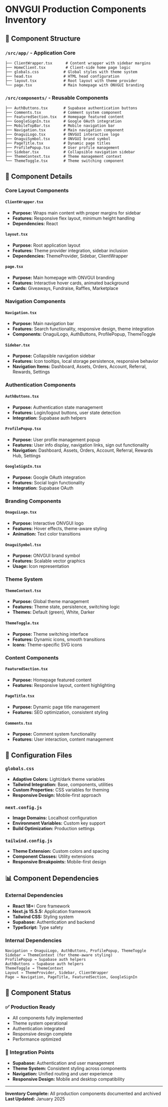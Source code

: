 # ONVGUI Production Components Inventory

## 📁 Component Structure

### `/src/app/` - Application Core
```
├── ClientWrapper.tsx      # Content wrapper with sidebar margins
├── HomeClient.tsx         # Client-side home page logic
├── globals.css           # Global styles with theme system
├── head.tsx              # HTML head configuration
├── layout.tsx            # Root layout with theme provider
└── page.tsx              # Main homepage with ONVGUI branding
```

### `/src/components/` - Reusable Components
```
├── AuthButtons.tsx       # Supabase authentication buttons
├── Comments.tsx          # Comment system component
├── FeaturedSection.tsx   # Homepage featured content
├── GoogleSignIn.tsx      # Google OAuth integration
├── MobileTopBar.tsx      # Mobile navigation bar
├── Navigation.tsx        # Main navigation component
├── OnaguiLogo.tsx        # ONVGUI interactive logo
├── OnaguiSymbol.tsx      # ONVGUI brand symbol
├── PageTitle.tsx         # Dynamic page titles
├── ProfilePopup.tsx      # User profile management
├── Sidebar.tsx           # Collapsible navigation sidebar
├── ThemeContext.tsx      # Theme management context
└── ThemeToggle.tsx       # Theme switching component
```

## 🎨 Component Details

### Core Layout Components

#### `ClientWrapper.tsx`
- **Purpose:** Wraps main content with proper margins for sidebar
- **Features:** Responsive flex layout, minimum height handling
- **Dependencies:** React

#### `layout.tsx`
- **Purpose:** Root application layout
- **Features:** Theme provider integration, sidebar inclusion
- **Dependencies:** ThemeProvider, Sidebar, ClientWrapper

#### `page.tsx`
- **Purpose:** Main homepage with ONVGUI branding
- **Features:** Interactive hover cards, animated background
- **Cards:** Giveaways, Fundraise, Raffles, Marketplace

### Navigation Components

#### `Navigation.tsx`
- **Purpose:** Main navigation bar
- **Features:** Search functionality, responsive design, theme integration
- **Components:** OnaguiLogo, AuthButtons, ProfilePopup, ThemeToggle

#### `Sidebar.tsx`
- **Purpose:** Collapsible navigation sidebar
- **Features:** Icon tooltips, local storage persistence, responsive behavior
- **Navigation Items:** Dashboard, Assets, Orders, Account, Referral, Rewards, Settings

### Authentication Components

#### `AuthButtons.tsx`
- **Purpose:** Authentication state management
- **Features:** Login/logout buttons, user state detection
- **Integration:** Supabase auth helpers

#### `ProfilePopup.tsx`
- **Purpose:** User profile management popup
- **Features:** User info display, navigation links, sign out functionality
- **Navigation:** Dashboard, Assets, Orders, Account, Referral, Rewards Hub, Settings

#### `GoogleSignIn.tsx`
- **Purpose:** Google OAuth integration
- **Features:** Social login functionality
- **Integration:** Supabase OAuth

### Branding Components

#### `OnaguiLogo.tsx`
- **Purpose:** Interactive ONVGUI logo
- **Features:** Hover effects, theme-aware styling
- **Animation:** Text color transitions

#### `OnaguiSymbol.tsx`
- **Purpose:** ONVGUI brand symbol
- **Features:** Scalable vector graphics
- **Usage:** Icon representation

### Theme System

#### `ThemeContext.tsx`
- **Purpose:** Global theme management
- **Features:** Theme state, persistence, switching logic
- **Themes:** Default (green), White, Darker

#### `ThemeToggle.tsx`
- **Purpose:** Theme switching interface
- **Features:** Dynamic icons, smooth transitions
- **Icons:** Theme-specific SVG icons

### Content Components

#### `FeaturedSection.tsx`
- **Purpose:** Homepage featured content
- **Features:** Responsive layout, content highlighting

#### `PageTitle.tsx`
- **Purpose:** Dynamic page title management
- **Features:** SEO optimization, consistent styling

#### `Comments.tsx`
- **Purpose:** Comment system functionality
- **Features:** User interaction, content management

## 🔧 Configuration Files

### `globals.css`
- **Adaptive Colors:** Light/dark theme variables
- **Tailwind Integration:** Base, components, utilities
- **Custom Properties:** CSS variables for theming
- **Responsive Design:** Mobile-first approach

### `next.config.js`
- **Image Domains:** Localhost configuration
- **Environment Variables:** Custom key support
- **Build Optimization:** Production settings

### `tailwind.config.js`
- **Theme Extension:** Custom colors and spacing
- **Component Classes:** Utility extensions
- **Responsive Breakpoints:** Mobile-first design

## 📊 Component Dependencies

### External Dependencies
- **React 18+:** Core framework
- **Next.js 15.5.5:** Application framework
- **Tailwind CSS:** Styling system
- **Supabase:** Authentication and backend
- **TypeScript:** Type safety

### Internal Dependencies
```
Navigation → OnaguiLogo, AuthButtons, ProfilePopup, ThemeToggle
Sidebar → ThemeContext (for theme-aware styling)
ProfilePopup → Supabase auth helpers
AuthButtons → Supabase auth helpers
ThemeToggle → ThemeContext
Layout → ThemeProvider, Sidebar, ClientWrapper
Page → Navigation, PageTitle, FeaturedSection, GoogleSignIn
```

## 🎯 Component Status

### ✅ Production Ready
- All components fully implemented
- Theme system operational
- Authentication integrated
- Responsive design complete
- Performance optimized

### 🔄 Integration Points
- **Supabase:** Authentication and user management
- **Theme System:** Consistent styling across components
- **Navigation:** Unified routing and user experience
- **Responsive Design:** Mobile and desktop compatibility

---

**Inventory Complete:** All production components documented and archived  
**Last Updated:** January 2025